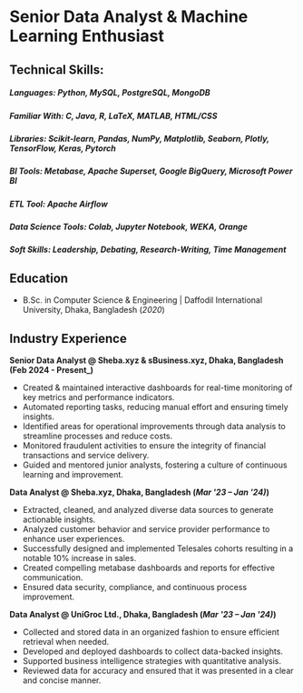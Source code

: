 # Senior Data Analyst & Machine Learning Enthusiast

## Technical Skills: 
##### Languages: Python, MySQL, PostgreSQL, MongoDB
##### Familiar With: C, Java, R, LaTeX, MATLAB, HTML/CSS
##### Libraries: Scikit-learn, Pandas, NumPy, Matplotlib, Seaborn, Plotly, TensorFlow, Keras, Pytorch
##### BI Tools: Metabase, Apache Superset, Google BigQuery, Microsoft Power BI
##### ETL Tool: Apache Airflow
##### Data Science Tools: Colab, Jupyter Notebook, WEKA, Orange
##### Soft Skills: Leadership, Debating, Research-Writing, Time Management

## Education				       			        		
- B.Sc. in Computer Science & Engineering | Daffodil International University, Dhaka, Bangladesh (_2020_)

## Industry Experience
**Senior Data Analyst @ Sheba.xyz & sBusiness.xyz, Dhaka, Bangladesh (Feb 2024 - Present_)**
- Created & maintained interactive dashboards for real-time monitoring of key metrics and performance indicators.
- Automated reporting tasks, reducing manual effort and ensuring timely insights.
- Identified areas for operational improvements through data analysis to streamline processes and reduce costs.
- Monitored fraudulent activities to ensure the integrity of financial transactions and service delivery.
- Guided and mentored junior analysts, fostering a culture of continuous learning and improvement.

**Data Analyst @ Sheba.xyz, Dhaka, Bangladesh (_Mar '23 – Jan '24)_)**
- Extracted, cleaned, and analyzed diverse data sources to generate actionable insights.
- Analyzed customer behavior and service provider performance to enhance user experiences.
- Successfully designed and implemented Telesales cohorts resulting in a notable 10% increase in sales.
- Created compelling metabase dashboards and reports for effective communication.
- Ensured data security, compliance, and continuous process improvement.

**Data Analyst @ UniGroc Ltd., Dhaka, Bangladesh  (_Mar '23 – Jan '24)_)**
- Collected and stored data in an organized fashion to ensure efficient retrieval when needed.
- Developed and deployed dashboards to collect data-backed insights.
- Supported business intelligence strategies with quantitative analysis.
- Reviewed data for accuracy and ensured that it was presented in a clear and concise manner.
